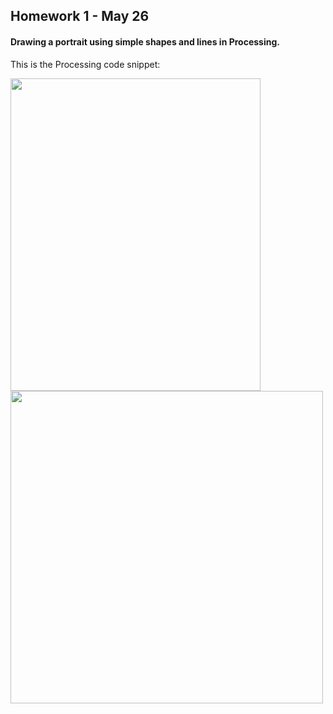 ## Homework 1 - May 26

#### Drawing a portrait using simple shapes and lines in Processing. 

This is the Processing code snippet:

<img src="https://github.com/ronit-singh/Intro_to_IM/blob/main/May%2026/CodeSnippet.jpg" width="400" height="500"> <img src="https://github.com/ronit-singh/Intro_to_IM/blob/main/May%2026/Screenshot.jpg" width="500">
